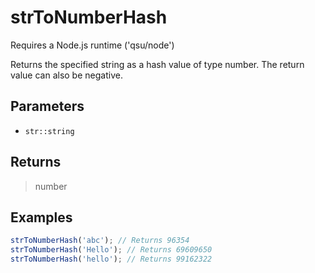 # strToNumberHash <Badge type="tip" text="JavaScript" /><Badge type="info" text="Dart" />

<span class="node-required">Requires a Node.js runtime ('qsu/node')</span>

Returns the specified string as a hash value of type number. The return value can also be negative.

## Parameters

- `str::string`

## Returns

> number

## Examples

```javascript
strToNumberHash('abc'); // Returns 96354
strToNumberHash('Hello'); // Returns 69609650
strToNumberHash('hello'); // Returns 99162322
```
